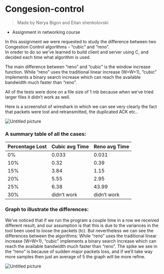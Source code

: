 # Congesion-control
> Made by Nerya Bigon and Eitan shenkolovski
* Assignment in networking course  


In this assignment we were requested to study the difference between two
Congestion Control algorithms - “cubic” and “reno”.    
In oreder to do so we've learned to build client and server using C, and decided each time what algorithm is used.  


The main difference between “reno” and “cubic” is the window increase function. While
“reno” uses the traditional linear increase (W=W+1), “cubic” implements a binary search
increase which can reach the available bandwidth much faster than “reno”.  

All of the tests were done on a file size of 1 mb because when we’ve tried larger files it didn’t
work as well.  

Here is a screenshot of wireshark in which we can see very clearly the fact that packets were lost
and retransmitted, the duplicated ACK etc..  

![Untitled picture](https://user-images.githubusercontent.com/66886354/146820871-50cdec9c-cd62-4050-af1b-bc24909822db.jpg)  


### A summary table of all the cases:
Percentage Lost | Cubic avg Time | Reno avg Time
-------------- | -------------- |--------------
0% | 0.033 | 0.031
10% | 0.32 | 0.39
15% | 3.84 | 1.15
20% | 5.55 | 2.95
25% | 6.38 | 43.99
30% | didn’t work | didn’t work  


### Graph to illustrate the differences:
We’ve noticed that if we run the program a couple time in a row we received different result,
and our assumption is that this is due to the variances in the tool been used to loose the
packets (tc).
But nevertheless we can see the differences between the algorithms:
While “reno” uses the traditional linear increase (W=W+1), “cubic” implements a binary
search increase which can reach the available bandwidth much faster than “reno”.
The spike we see in the “reno” is because of sudden major packets loss, and if we’ll take
way more samples then just an average of 5 the graph will be more refine.  

![Untitled picture](https://user-images.githubusercontent.com/66886354/146821456-3954a155-aebb-41ff-8491-e650eb4d12f8.jpg)


